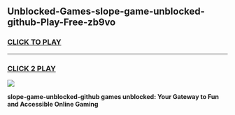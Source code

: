 
## Unblocked-Games-slope-game-unblocked-github-Play-Free-zb9vo
<h3>
<a href="https://premium76.site?title=slope-game-unblocked-github&ref=19M">CLICK TO PLAY</a></h3>
<hr>

<h3>
<a href="https://premium76.site?title=slope-game-unblocked-github&ref=19M">CLICK 2 PLAY</a>
  
</h3>

<a href="https://premium76.site?title=slope-game-unblocked-github&ref=19M"><img src="https://clearcache.store/games.png"></a>


**slope-game-unblocked-github games unblocked: Your Gateway to Fun and Accessible Online Gaming**
